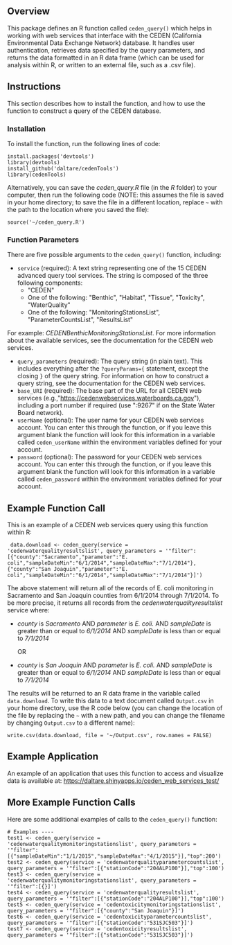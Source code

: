 ## Overview
This package defines an R function called `ceden_query()` which helps in working with web services that interface with the CEDEN (California Environmental Data Exchange Network) database. It handles user authentication, retrieves data specified by the query parameters, and returns the data formatted in an R data frame (which can be used for analysis within R, or written to an external file, such as a .csv file).

## Instructions
This section describes how to install the function, and how to use the function to construct a query of the CEDEN database.

### Installation
To install the function, run the following lines of code:
``` 
install.packages('devtools')
library(devtools)
install_github('daltare/cedenTools')
library(cedenTools)
```

Alternatively, you can save the *ceden_query.R* file (in the *R* folder) to your computer, then run the following code (NOTE: this assumes the file is saved in your home directory; to save the file in a different location, replace `~` with the path to the location where you saved the file):

```
source('~/ceden_query.R')
```

### Function Parameters
There are five possible arguments to the `ceden_query()` function, including:
* `service` (required): A text string representing one of the 15 CEDEN advanced query tool services. The string is composed of the three following components:
    *  "CEDEN"
    * One of the following: "Benthic", "Habitat", "Tissue", "Toxicity", "WaterQuality"
    * One of the following: "MonitoringStationsList", "ParameterCountsList", "ResultsList" <br>

For example: *CEDENBenthicMonitoringStationsList*. For more information about the available services, see the documentation for the CEDEN web services.

* `query_parameters` (required): The query string (in plain text). This includes everything after the `?queryParams={` statement, except the closing `}` of the query string. For information on how to construct a query string, see the documentation for the CEDEN web services.
* `base_URI` (required): The base part of the URL for all CEDEN web services (e.g.,"https://cedenwebservices.waterboards.ca.gov"), including a port number if required (use ":9267" if on the State Water Board network).
* `userName` (optional): The user name for your CEDEN web services account. You can enter this through the function, or if you leave this argument blank the function will look for this information in a variable called `ceden_userName` within the environment variables defined for your account.
* `password` (optional): The password for your CEDEN web services account. You can enter this through the function, or if you leave this argument blank the function will look for this information in a variable called `ceden_password` within the environment variables defined for your account.

## Example Function Call
This is an example of a CEDEN web services query using this function within R:

```
 data.download <- ceden_query(service = 'cedenwaterqualityresultslist', query_parameters = '"filter":[{"county":"Sacramento","parameter":"E. coli","sampleDateMin":"6/1/2014","sampleDateMax":"7/1/2014"},{"county":"San Joaquin","parameter":"E. coli","sampleDateMin":"6/1/2014","sampleDateMax":"7/1/2014"}]')
```

The above statement will return all of the records of E. coli monitoring in Sacramento and San Joaquin counties from 6/1/2014 through 7/1/2014. To be more precise, it returns all records from the *cedenwaterqualityresultslist* service where:
* *county* is *Sacramento* AND *parameter* is *E. coli.* AND *sampleDate* is greater than or equal to *6/1/2014* AND *sampleDate* is less than or equal to *7/1/2014*
     
     OR
* *county* is *San Joaquin* AND *parameter* is *E. coli.* AND *sampleDate* is greater than or equal to *6/1/2014* AND *sampleDate* is less than or equal to *7/1/2014*

The results will be returned to an R data frame in the variable called `data.download`. To write this data to a text document called `Output.csv` in your home directory, use the R code below (you can change the location of the file by replacing the `~` with a new path, and you can change the filename by changing `Output.csv` to a different name):

```
write.csv(data.download, file = '~/Output.csv', row.names = FALSE)
```

## Example Application
An example of an application that uses this function to access and visualize data is available at: https://daltare.shinyapps.io/ceden_web_services_test/

## More Example Function Calls
Here are some additional examples of calls to the `ceden_query()` function:

```
# Examples ----
test1 <- ceden_query(service = 'cedenwaterqualitymonitoringstationslist', query_parameters = '"filter":[{"sampleDateMin":"1/1/2015","sampleDateMax":"4/1/2015"}],"top":200')
test2 <- ceden_query(service = 'cedenwaterqualityparametercountslist', query_parameters = '"filter":[{"stationCode":"204ALP100"}],"top":100')
test3 <- ceden_query(service = 'cedenwaterqualitymonitoringstationslist', query_parameters = '"filter":[{}]')
test4 <- ceden_query(service = 'cedenwaterqualityresultslist', query_parameters = '"filter":[{"stationCode":"204ALP100"}],"top":100')
test5 <- ceden_query(service = 'cedentoxicitymonitoringstationslist', query_parameters = '"filter":[{"county":"San Joaquin"}]')
test6 <- ceden_query(service = 'cedentoxicityparametercountslist', query_parameters = '"filter":[{"stationCode":"531SJC503"}]')
test7 <- ceden_query(service = 'cedentoxicityresultslist', query_parameters = '"filter":[{"stationCode":"531SJC503"}]')
```